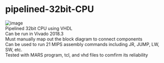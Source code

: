 # pipelined-32bit-CPU  
![image](https://github.com/Aidenseo3180/pipelined-32bit-CPU/assets/66958352/5840d2ee-88a5-4251-bb18-f5a4e59ec0dc)  
Pipelined 32bit CPU using VHDL  
Can be run in Vivado 2018.3  
Must manually map out the block diagram to connect components  
Can be used to run 21 MIPS assembly commands including JR, JUMP, LW, SW, etc.  
Tested with MARS program, tcl, and vhd files to comfirm its reliability  
